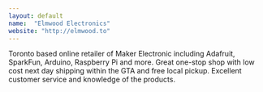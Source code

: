 ```yaml
---
layout: default
name:  "Elmwood Electronics"
website: "http://elmwood.to"
---
```


Toronto based online retailer of Maker Electronic including Adafruit, SparkFun, Arduino, Raspberry Pi and more.  Great one-stop shop with low cost next day shipping within the GTA and free local pickup.  Excellent customer service and knowledge of the products.

